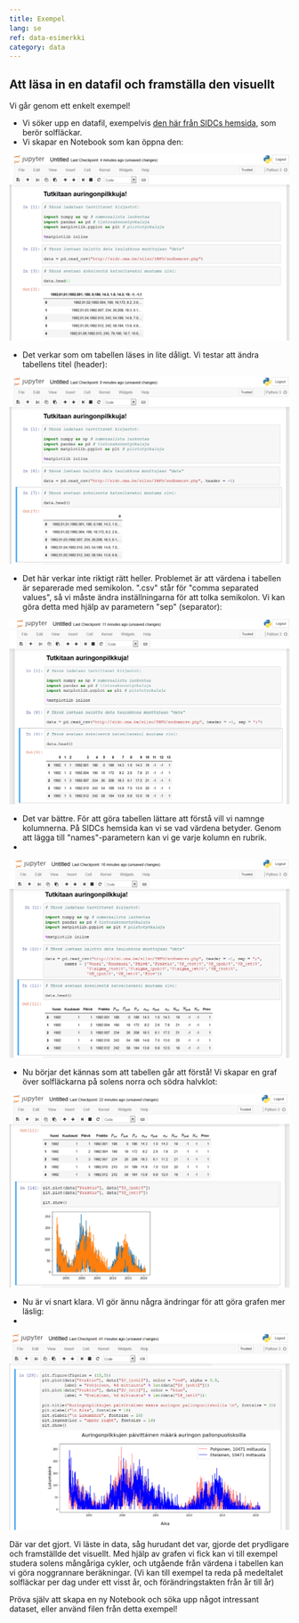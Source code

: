 ```yaml
---
title: Exempel
lang: se
ref: data-esimerkki
category: data
---
```


## Att läsa in en datafil och framställa den visuellt

Vi går genom ett enkelt exempel!

- Vi söker upp en datafil, exempelvis [den här från SIDCs hemsida](http://sidc.oma.be/silso/datafiles), som berör solfläckar.
- Vi skapar en Notebook som kan öppna den:

![kuva](../../assets/img/aurinko1.png)

- Det verkar som om tabellen läses in lite dåligt. Vi testar att ändra tabellens titel (header):

![kuva](../../assets/img/aurinko2.png)

- Det här verkar inte riktigt rätt heller. Problemet är att värdena i tabellen är separerade med semikolon. ".csv" står för "comma separated values", så vi måste ändra inställningarna för att tolka semikolon. Vi kan göra detta med hjälp av parametern "sep" (separator):

![kuva](../../assets/img/aurinko3.png)


- Det var bättre. För att göra tabellen lättare att förstå vill vi namnge kolumnerna. På SIDCs hemsida kan vi se vad värdena betyder. Genom att lägga till "names"-parametern kan vi ge varje kolumn en rubrik.
- 
![kuva](../../assets/img/aurinko4.png)


- Nu börjar det kännas som att tabellen går att förstå! Vi skapar en graf över solfläckarna på solens norra och södra halvklot:

![kuva](../../assets/img/aurinko5.png)

- Nu är vi snart klara. VI gör ännu några ändringar för att göra grafen mer läslig:
- 
![kuva](../../assets/img/aurinko6.png)

Där var det gjort. Vi läste in data, såg hurudant det var, gjorde det prydligare och framställde det visuellt. Med hjälp av grafen vi fick kan vi till exempel studera solens mångåriga cykler, och utgående från värdena i tabellen kan vi göra noggrannare beräkningar. (Vi kan till exempel ta reda på medeltalet solfläckar per dag under ett visst år, och förändringstakten från år till år)

Pröva själv att skapa en ny Notebook och söka upp något intressant dataset, eller använd filen från detta exempel!

